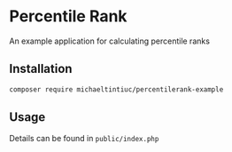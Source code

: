 # Percentile Rank
An example application for calculating percentile ranks

## Installation
```bash
composer require michaeltintiuc/percentilerank-example
```

## Usage

Details can be found in ```public/index.php```

